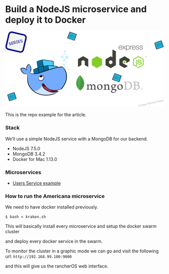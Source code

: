 # Build a NodeJS microservice and deploy it to Docker

![](./cover.png)

This is the repo example for the article.

### Stack
We’ll use a simple NodeJS service with a MongoDB for our backend.
- NodeJS 7.5.0
- MongoDB 3.4.2
- Docker for Mac 1.13.0

### Microservices

- [Users Service example](./movies-service)

### How to run the Americana microservice

We need to have docker installed previously.

```
$ bash < kraken.sh
```

This will basically install every microservice and setup the docker swarm cluster

and deploy every docker service in the swarm.

To monitor the cluster in a graphic mode we can go and visit the following url: `http://192.168.99.100:9000`

and this will give us the rancherOS web interface.